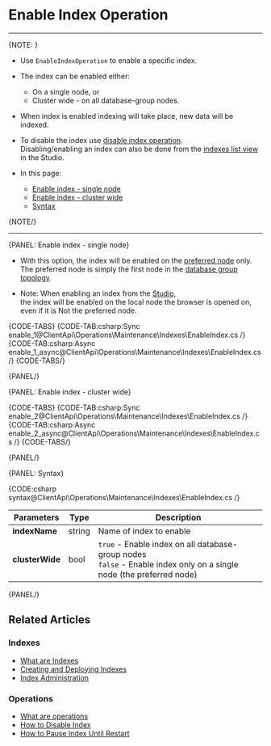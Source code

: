 # Enable Index Operation

 ---

{NOTE: }

* Use `EnableIndexOperation` to enable a specific index.  

* The index can be enabled either:  
    * On a single node, or  
    * Cluster wide - on all database-group nodes.  

* When index is enabled indexing will take place, new data will be indexed.  

* To disable the index use [disable index operation](../../../../client-api/operations/maintenance/indexes/disable-index).  
  Disabling/enabling an index can also be done from the [indexes list view](../../../../studio/database/indexes/indexes-list-view#indexes-list-view---actions) in the Studio.

* In this page:
    * [Enable index - single node](../../../../client-api/operations/maintenance/indexes/enable-index#enable-index---single-node)
    * [Enable index - cluster wide](../../../../client-api/operations/maintenance/indexes/enable-index#enable-index---cluster-wide)
    * [Syntax](../../../../client-api/operations/maintenance/indexes/enable-index#syntax)

{NOTE/}

---

{PANEL: Enable index - single node}

* With this option, the index will be enabled on the [preferred node](../../../../client-api/configuration/load-balance/overview#the-preferred-node) only.  
  The preferred node is simply the first node in the [database group topology](../../../../studio/database/settings/manage-database-group).

* Note: When enabling an index from the [Studio](../../../../studio/database/indexes/indexes-list-view#indexes-list-view---actions),  
  the index will be enabled on the local node the browser is opened on, even if it is Not the preferred node.

{CODE-TABS}
{CODE-TAB:csharp:Sync enable_1@ClientApi\Operations\Maintenance\Indexes\EnableIndex.cs /}
{CODE-TAB:csharp:Async enable_1_async@ClientApi\Operations\Maintenance\Indexes\EnableIndex.cs /}
{CODE-TABS/}

{PANEL/}

{PANEL: Enable index - cluster wide}

{CODE-TABS}
{CODE-TAB:csharp:Sync enable_2@ClientApi\Operations\Maintenance\Indexes\EnableIndex.cs /}
{CODE-TAB:csharp:Async enable_2_async@ClientApi\Operations\Maintenance\Indexes\EnableIndex.cs /}
{CODE-TABS/}

{PANEL/}

{PANEL: Syntax}

{CODE:csharp syntax@ClientApi\Operations\Maintenance\Indexes\EnableIndex.cs /}

| Parameters | Type | Description |
| - | - | - |
| **indexName** | string | Name of index to enable |
| **clusterWide** | bool | `true` - Enable index on all database-group nodes<br>`false` - Enable index only on a single node (the preferred node) |

{PANEL/}

## Related Articles

### Indexes

- [What are Indexes](../../../../indexes/what-are-indexes)
- [Creating and Deploying Indexes](../../../../indexes/creating-and-deploying)
- [Index Administration](../../../../indexes/index-administration)

### Operations

- [What are operations](../../../../client-api/operations/what-are-operations)
- [How to Disable Index](../../../../client-api/operations/maintenance/indexes/disable-index)
- [How to Pause Index Until Restart](../../../../client-api/operations/maintenance/indexes/stop-index)
